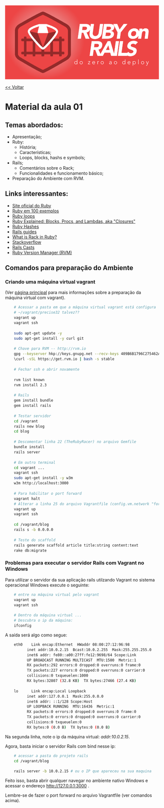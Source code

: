 [//]: # (Title:	Ruby on Rails: do zero ao deploy - 01)
[//]: # (Author:	Prof. Dr. Alexander Robert Kutzke)
[//]: # (Date:		06/02/2017)

![Logo do Curso](logo.png "Logo do Curso")

[<< Voltar](index.html)

# Material da aula 01

## Temas abordados:

* Apresentação;
* Ruby:
	* História;
	* Características;
	* Loops, blocks, hashs e symbols;
* Rails;
	* Comentários sobre o Rack;
	* Funcionalidades e funcionamento básico;
* Preparação do Ambiente com RVM.

## Links interessantes:

* [Site oficial do Ruby](https://www.ruby-lang.org/pt/)
* [Ruby em 100 exemplos](https://github.com/everaldo/ruby-em-100-exemplos)
* [Ruby loops](https://www.tutorialspoint.com/ruby/ruby_loops.htm)
* [Ruby Explained: Blocks, Procs, and Lambdas, aka "Closures"](http://www.eriktrautman.com/posts/ruby-explained-blocks-procs-and-lambdas-aka-closures)
* [Ruby Hashes](http://rubylearning.com/satishtalim/ruby_hashes.html)
* [Rails guides](http://guides.rubyonrails.org/)
* [What is Rack in Ruby?](https://medium.com/@christemple/what-is-rack-in-ruby-7e0615f1d9b6#.9t4c9wlvb)
* [Stackoverflow](http://stackoverflow.com/)
* [Rails Casts](http://railscasts.com/)
* [Ruby Version Manager (RVM)](http://rvm.io/)

## Comandos para preparação do Ambiente

### Criando uma máquina virtual vagrant

(Ver [página principal](index.html) para mais informações sobre a preparação da máquina virtual com vagrant).

```bash
	# Acessar a pasta em que a máquina virtual vagrant está configura
	# ~/vagrant/precise32 talvez??
	vagrant up
	vagrant ssh

	sudo apt-get update -y
	sudo apt-get install -y curl git

	# Chave para RVM -- http://rvm.io
	gpg --keyserver hkp://keys.gnupg.net --recv-keys 409B6B1796C275462A1703113804BB82D39DC0E3
	\curl -sSL https://get.rvm.io | bash -s stable

	# Fechar ssh e abrir novamente

	rvm list known
	rvm install 2.3

	# Rails
	gem install bundle
	gem install rails

	# Testar servidor
	cd /vagrant
	rails new blog
	cd blog

	# Descomentar linha 22 (TheRubyRacer) no arquivo Gemfile
	bundle install
	rails server

	# Em outro terminal
	cd vagrant ...
	vagrant ssh
	sudo apt-get install -y w3m
	w3m http://localhost:3000

	# Para habilitar o port forward
	vagrant halt
	# Alterar a linha 25 do arquivo Vagrantfile (config.vm.network "forwarded_port", guest: 3000, host: 3000)
	vagrant up
	vagrant ssh

	cd /vagrant/blog
	rails s -b 0.0.0.0

	# Teste do scaffold
	rails generate scaffold article title:string content:text
	rake db:migrate
```

### Problemas para executar o servidor Rails com Vagrant no Windows

Para utilizar o servidor da sua aplicação rails utilzando Vagrant no sistema operacional Windows execute o seguinte:

```bash
	# entre na máquina virtual pelo vagrant
	vagrant up
	vagrant ssh

	# Dentro da máquina virtual ...
	# Descubra o ip da máquina:
	ifconfig
```

A saída será algo como segue:

```bash
	eth0    Link encap:Ethernet  HWaddr 08:00:27:12:96:98  
          inet addr:10.0.2.15  Bcast:10.0.2.255  Mask:255.255.255.0
          inet6 addr: fe80::a00:27ff:fe12:9698/64 Scope:Link
          UP BROADCAST RUNNING MULTICAST  MTU:1500  Metric:1
          RX packets:292 errors:0 dropped:0 overruns:0 frame:0
          TX packets:227 errors:0 dropped:0 overruns:0 carrier:0
          collisions:0 txqueuelen:1000
          RX bytes:32807 (32.8 KB)  TX bytes:27466 (27.4 KB)

	lo      Link encap:Local Loopback  
          inet addr:127.0.0.1  Mask:255.0.0.0
          inet6 addr: ::1/128 Scope:Host
          UP LOOPBACK RUNNING  MTU:16436  Metric:1
          RX packets:0 errors:0 dropped:0 overruns:0 frame:0
          TX packets:0 errors:0 dropped:0 overruns:0 carrier:0
          collisions:0 txqueuelen:0
          RX bytes:0 (0.0 B)  TX bytes:0 (0.0 B)
```

Na segunda linha, note o ip da máquina virtual: *addr:10.0.2.15*.

Agora, basta iniciar o servidor Rails com bind nesse ip:

```bash
	# acessar a pasta do projeto rails
	cd /vagrant/blog

	rails server -b 10.0.2.15 # ou o IP que apareceu na sua maquina
```

Feito isso, basta abrir qualquer navegar no ambiente nativo Windows e acessar o endereço http://127.0.0.1:3000 .

Lembre-se de fazer o port forward no arquivo Vagrantfile (ver comandos acima).
